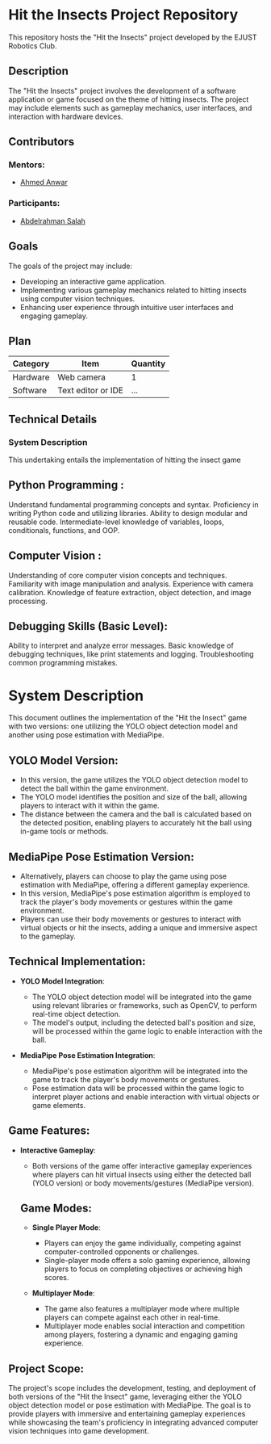 # Hit the Insects Project Repository

This repository hosts the "Hit the Insects" project developed by the EJUST Robotics Club.

## Description

The "Hit the Insects" project involves the development of a software application or game focused on the theme of hitting insects. The project may include elements such as gameplay mechanics, user interfaces, and interaction with hardware devices.

## Contributors

### Mentors:

* [Ahmed Anwar](https://github.com/ahmedanwar123)

### Participants:

* [Abdelrahman Salah](https://github.com/Abdelrahman2610)

## Goals

The goals of the project may include:

* Developing an interactive game application.
* Implementing various gameplay mechanics related to hitting insects using computer vision techniques.
* Enhancing user experience through intuitive user interfaces and engaging gameplay.
## Plan

| Category | Item                        | Quantity |
|----------|-----------------------------|----------|
| Hardware | Web camera                  | 1        |
| Software | Text editor or IDE          | ...      |

## Technical Details
###	System Description
This undertaking entails the implementation of hitting the insect game 


## Python Programming :

Understand fundamental programming concepts and syntax.
Proficiency in writing Python code and utilizing libraries.
Ability to design modular and reusable code.
Intermediate-level knowledge of variables, loops, conditionals, functions, and OOP.

## Computer Vision :

Understanding of core computer vision concepts and techniques.
Familiarity with image manipulation and analysis.
Experience with camera calibration.
Knowledge of feature extraction, object detection, and image processing.

## Debugging Skills (Basic Level):

Ability to interpret and analyze error messages.
Basic knowledge of debugging techniques, like print statements and logging.
Troubleshooting common programming mistakes.


# System Description

This document outlines the implementation of the "Hit the Insect" game with two versions: one utilizing the YOLO object detection model and another using pose estimation with MediaPipe.

## YOLO Model Version:

- In this version, the game utilizes the YOLO object detection model to detect the ball within the game environment.
- The YOLO model identifies the position and size of the ball, allowing players to interact with it within the game.
- The distance between the camera and the ball is calculated based on the detected position, enabling players to accurately hit the ball using in-game tools or methods.

## MediaPipe Pose Estimation Version:

- Alternatively, players can choose to play the game using pose estimation with MediaPipe, offering a different gameplay experience.
- In this version, MediaPipe's pose estimation algorithm is employed to track the player's body movements or gestures within the game environment.
- Players can use their body movements or gestures to interact with virtual objects or hit the insects, adding a unique and immersive aspect to the gameplay.

## Technical Implementation:

- **YOLO Model Integration**:
  - The YOLO object detection model will be integrated into the game using relevant libraries or frameworks, such as OpenCV, to perform real-time object detection.
  - The model's output, including the detected ball's position and size, will be processed within the game logic to enable interaction with the ball.

- **MediaPipe Pose Estimation Integration**:
  - MediaPipe's pose estimation algorithm will be integrated into the game to track the player's body movements or gestures.
  - Pose estimation data will be processed within the game logic to interpret player actions and enable interaction with virtual objects or game elements.

## Game Features:

- **Interactive Gameplay**:
  - Both versions of the game offer interactive gameplay experiences where players can hit virtual insects using either the detected ball (YOLO version) or body movements/gestures (MediaPipe version).
  ## Game Modes:

    - **Single Player Mode**:
      - Players can enjoy the game individually, competing against computer-controlled opponents or challenges.
      - Single-player mode offers a solo gaming experience, allowing players to focus on completing objectives or achieving high scores.

    - **Multiplayer Mode**:
      - The game also features a multiplayer mode where multiple players can compete against each other in real-time.
      - Multiplayer mode enables social interaction and competition among players, fostering a dynamic and engaging gaming experience.

## Project Scope:

The project's scope includes the development, testing, and deployment of both versions of the "Hit the Insect" game, leveraging either the YOLO object detection model or pose estimation with MediaPipe. The goal is to provide players with immersive and entertaining gameplay experiences while showcasing the team's proficiency in integrating advanced computer vision techniques into game development.
